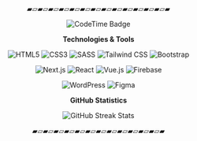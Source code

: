 <br>
<p align="center">▰▱▰▱▰▱▰▱▰▱▰▱▰▱▰▱▰▱▰▱▰▱▰▱▰▱▰</p>
<p align="center"><img href="https://codetime.dev" alt="CodeTime Badge" src="https://img.shields.io/endpoint?style=for-the-badge&color=222&url=https%3A%2F%2Fapi.codetime.dev%2Fshield%3Fid%3D32461%26project%3D%26in=0"></p>
<p align="center"><strong>Technologies & Tools</strong></p>
<p align="center">
<p align="center">
  <!-- Styling Tools -->
  <img src="https://img.shields.io/badge/HTML5-000000?style=for-the-badge&logo=html5&logoColor=white" alt="HTML5" />
  <img src="https://img.shields.io/badge/CSS3-000000?style=for-the-badge&logo=css3&logoColor=white" alt="CSS3" />
  <img src="https://img.shields.io/badge/SASS-000000?style=for-the-badge&logo=sass&logoColor=white" alt="SASS" />
  <img src="https://img.shields.io/badge/TailwindCSS-000000?style=for-the-badge&logo=tailwindcss&logoColor=white" alt="Tailwind CSS" />
  <img src="https://img.shields.io/badge/Bootstrap-000000?style=for-the-badge&logo=bootstrap&logoColor=white" alt="Bootstrap" />
</p>

<p align="center">

  <!-- Frameworks & Libraries -->
  <img src="https://img.shields.io/badge/NextJS-000000?style=for-the-badge&logo=nextdotjs&logoColor=white" alt="Next.js" />
  <img src="https://img.shields.io/badge/ReactJS-000000?style=for-the-badge&logo=react&logoColor=white" alt="React" />
  <img src="https://img.shields.io/badge/VueJS-000000?style=for-the-badge&logo=vue.js&logoColor=white" alt="Vue.js" />
  <img src="https://img.shields.io/badge/Firebase-000000?style=for-the-badge&logo=firebase&logoColor=white" alt="Firebase" />
</p>

<p align="center">

  <!-- Design & CMS Platforms -->
  <img src="https://img.shields.io/badge/WordPress-000000?style=for-the-badge&logo=WordPress&logoColor=white" alt="WordPress" />
  <img src="https://img.shields.io/badge/Figma-000000?style=for-the-badge&logo=figma&logoColor=white" alt="Figma" />
</p>

<p align="center"><strong>GitHub Statistics</strong></p>
<p align="center">
  <img src="https://streak-stats.demolab.com?user=aslynclmrzn&theme=transparent&hide_border=true" alt="GitHub Streak Stats" />
</p>
<p align="center">▰▱▰▱▰▱▰▱▰▱▰▱▰▱▰▱▰▱▰▱▰▱▰▱▰</p>
<br>
